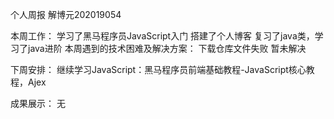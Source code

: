 个人周报
解博元202019054

本周工作：
学习了黑马程序员JavaScript入门
搭建了个人博客
复习了java类，学习了java进阶
本周遇到的技术困难及解决方案：
下载仓库文件失败
暂未解决

下周安排：
继续学习JavaScript：黑马程序员前端基础教程-JavaScript核心教程，Ajex

成果展示：
无
